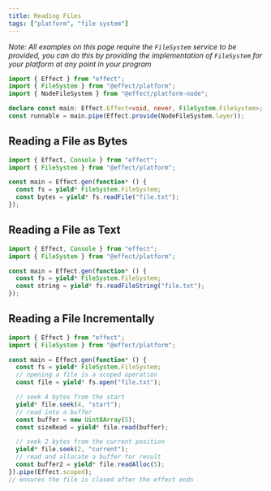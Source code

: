 ```yaml
---
title: Reading Files
tags: ["platform", "file system"]
---
```


_Note: All examples on this page require the `FileSystem` service to be provided, you can do this by providing the implementation of `FileSystem` for your platform at any point in your program_

```ts twoslash
import { Effect } from "effect";
import { FileSystem } from "@effect/platform";
import { NodeFileSystem } from "@effect/platform-node";

declare const main: Effect.Effect<void, never, FileSystem.FileSystem>;
const runnable = main.pipe(Effect.provide(NodeFileSystem.layer));
```

## Reading a File as Bytes

```ts twoslash
import { Effect, Console } from "effect";
import { FileSystem } from "@effect/platform";

const main = Effect.gen(function* () {
  const fs = yield* FileSystem.FileSystem;
  const bytes = yield* fs.readFile("file.txt");
});
```

## Reading a File as Text

```ts twoslash
import { Effect, Console } from "effect";
import { FileSystem } from "@effect/platform";

const main = Effect.gen(function* () {
  const fs = yield* FileSystem.FileSystem;
  const string = yield* fs.readFileString("file.txt");
});
```

## Reading a File Incrementally

```ts twoslash
import { Effect } from "effect";
import { FileSystem } from "@effect/platform";

const main = Effect.gen(function* () {
  const fs = yield* FileSystem.FileSystem;
  // opening a file is a scoped operation
  const file = yield* fs.open("file.txt");

  // seek 4 bytes from the start
  yield* file.seek(4, "start");
  // read into a buffer
  const buffer = new Uint8Array(5);
  const sizeRead = yield* file.read(buffer);

  // seek 2 bytes from the current position
  yield* file.seek(2, "current");
  // read and allocate a buffer for result
  const buffer2 = yield* file.readAlloc(5);
}).pipe(Effect.scoped);
// ensures the file is closed after the effect ends
```
